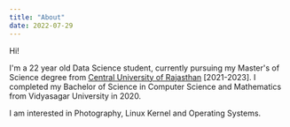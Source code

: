 ```yaml
---
title: "About"
date: 2022-07-29
---
```


Hi!

I'm a 22 year old Data Science student, currently pursuing my Master's of Science degree from [Central University of Rajasthan](curaj.ac.in) [2021-2023]. I completed my Bachelor of Science in Computer Science and Mathematics from Vidyasagar University in 2020.

I am interested in Photography, Linux Kernel and Operating Systems.



